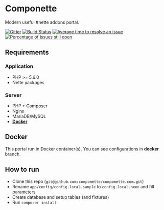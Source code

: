 # Componette

Modern useful #nette addons portal.

[![Gitter](https://img.shields.io/gitter/room/componette/componette.svg)](https://gitter.im/componette)
[![Build Status](https://img.shields.io/travis/componette/componette.svg?style=flat-square)](https://travis-ci.org/componette/componette)
[![Average time to resolve an issue](http://isitmaintained.com/badge/resolution/componette/componette.com.svg)](http://isitmaintained.com/project/componette/componette.com)
[![Percentage of issues still open](http://isitmaintained.com/badge/open/componette/componette.com.svg)](http://isitmaintained.com/project/componette/componette.com)

## Requirements

### Application

* PHP >= 5.6.0
* Nette packages

### Server

* PHP + Composer
* Nginx
* MariaDB/MySQL
* [**Docker**](https://github.com/componette/componette.com/tree/docker)

## Docker

This portal run in Docker container(s). You can see configurations in **docker** branch.

## How to run

- Clone this repo (`git@github.com:componette/componette.com.git`)
- Rename `app/config/config.local.sample` to `config.local.neon` and fill parameters
- Create database and setup tables (and fixtures)
- Run `composer install`
